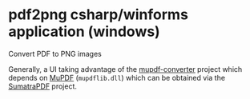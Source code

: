 # pdf2png csharp/winforms application (windows)

Convert PDF to PNG images

Generally, a UI taking advantage of the [mupdf-converter] project which depends on [MuPDF] (`mupdflib.dll`) which can be obtained via the [SumatraPDF] project.

[MuPDF]: http://www.mupdf.com
[SumatraPDF]: blog.kowalczyk.info/software/sumatrapdf/free-pdf-reader.html‎
[mupdf-converter]: https://code.google.com/p/mupdf-converter/source/browse/trunk/MuPDF/MuPDFConverter.cs?r=2
